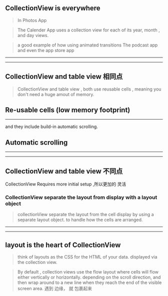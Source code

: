 
## CollectionView is everywhere

> In Photos App


> The Calender App uses a collection view
> for each of its year, month , and day views.



> a good example of how using animated transitions
> The podcast app
> and even the app store app

<hr>

<hr>

## CollectionView and table view 相同点

> CollectionView and table view , both use reusable cells ,
meaning you don't need a huge amout of memory.

## Re-usable cells (low memory footprint)

<hr>

and they include build-in automatic scrolling.


## Automatic scrolling




<hr>

<hr>

## CollectionView and table view 不同点


CollectionView Requires more initial setup ,所以更加的 灵活

### CollectionView separate the layout from display with a layout object


> collectionView separate the layout from the cell display
> by using a separate layout object.
> to handle how the cells are arranged.


<hr>

<hr>



## layout is the heart of CollectionView

> think of layouts as the CSS for the HTML of your data.
> displayed via the collection view.



> By default , collection views use the flow layout
> where cells will flow either vertically or horizontally.
> depending on the scroll direction, and then wrap around
> to a new line when they reach the end
> of the visible screen area.
遇到 边缘， 就 包裹起来











